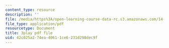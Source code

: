 ```yaml
---
content_type: resource
description: ''
file: /media/https%3A/open-learning-course-data-rc.s3.amazonaws.com/14-73-the-challenge-of-world-poverty-spring-2011/42c025a274ea40611ce6231d298dec9f_qAS8Kh2pz9o.pdf
file_type: application/pdf
resourcetype: Document
title: 3play pdf file
uid: 42c025a2-74ea-4061-1ce6-231d298dec9f
---
```

